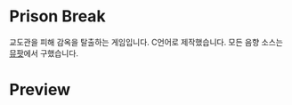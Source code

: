 # Prison Break
교도관을 피해 감옥을 탈출하는 게임입니다. C언어로 제작했습니다. 모든 음향 소스는 [뮤팟](https://www.mewpot.com/)에서 구했습니다.

# Preview
